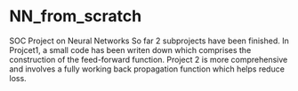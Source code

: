 # NN_from_scratch
SOC Project on Neural Networks
So far 2 subprojects have been finished. In Projcet1, a small code has been writen down which comprises the construction of the feed-forward function. Project 2 is more comprehensive and involves a fully working back propagation function which helps reduce loss.
